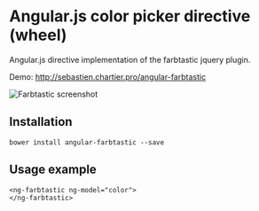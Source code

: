 Angular.js color picker directive (wheel)
==========================================

Angular.js directive implementation of the farbtastic jquery plugin.

Demo: http://sebastien.chartier.pro/angular-farbtastic

![Farbtastic screenshot](http://sebastien.chartier.pro/angular-farbtastic/farbtastic.jpg "Screenshot")

Installation
------------

```
bower install angular-farbtastic --save
```

Usage example
-------------

```
<ng-farbtastic ng-model="color">
</ng-farbtastic>
```


